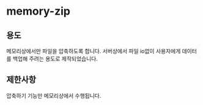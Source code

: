 # memory-zip

## 용도
 메모리상에서만 파일을 압축하도록 합니다.
 서버상에서 파일 io없이 사용자에게 데이터를 백업해 주려는 용도로 제작되었습니다.

## 제한사항
 압축하기 기능만 메모리상에서 수행됩니다.